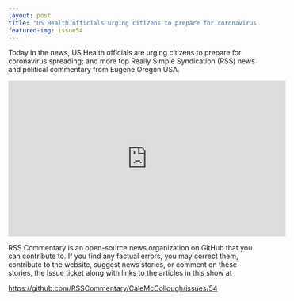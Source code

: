 ```yaml
---
layout: post
title: "US Health officials urging citizens to prepare for coronavirus spreading"
featured-img: issue54
---
```


Today in the news, US Health officials are urging citizens to prepare for coronavirus spreading; and more top Really Simple Syndication (RSS) news and political commentary from Eugene Oregon USA.

<iframe width="560" height="315" src="https://www.youtube.com/embed/y8uWirADWfQ" frameborder="0" allow="accelerometer; autoplay; encrypted-media; gyroscope; picture-in-picture" allowfullscreen></iframe>

RSS Commentary is an open-source news organization on GitHub that you can contribute to. If you find any factual errors, you may correct them, contribute to the website, suggest news stories, or comment on these stories, the Issue ticket along with links to the articles in this show at 

<https://github.com/RSSCommentary/CaleMcCollough/issues/54>
